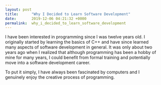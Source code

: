 ```yaml
---
layout: post
title:      "Why I Decided to Learn Software Development"
date:       2019-12-06 04:21:32 +0000
permalink:  why_i_decided_to_learn_software_development
---
```



I have been interested in programming since I was twelve years old. I originally started by learning the basics of C++ and have since learned many aspects of software development in general. It was only about two years ago when I realized that although programming has been a hobby of mine for many years, I could benefit from formal training and potentially move into a software development career.

To put it simply, I have always been fascinated by computers and I genuinely enjoy the creative process of programming.
